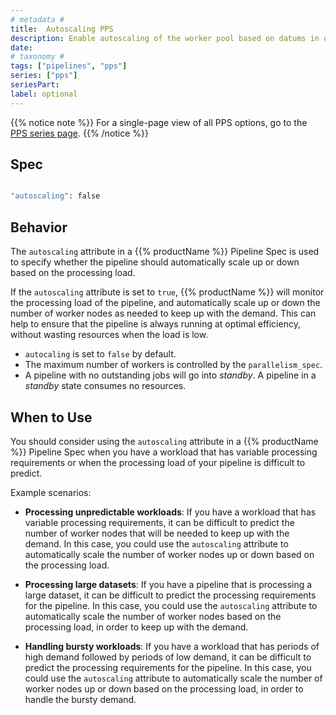 ```yaml
---
# metadata # 
title:  Autoscaling PPS
description: Enable autoscaling of the worker pool based on datums in queue. 
date: 
# taxonomy #
tags: ["pipelines", "pps"]
series: ["pps"]
seriesPart:
label: optional
---
```


{{% notice note %}}
For a single-page view of all PPS options, go to the [PPS series page](/series/pps).
{{% /notice %}}

## Spec 

```s

"autoscaling": false

```

## Behavior

The `autoscaling` attribute in a {{% productName %}} Pipeline Spec is used to specify whether the pipeline should automatically scale up or down based on the processing load.

If the `autoscaling` attribute is set to `true`, {{% productName %}} will monitor the processing load of the pipeline, and automatically scale up or down the number of worker nodes as needed to keep up with the demand. This can help to ensure that the pipeline is always running at optimal efficiency, without wasting resources when the load is low.

- `autocaling` is set to `false` by default.
- The maximum number of workers is controlled by the `parallelism_spec`.
- A pipeline with no outstanding jobs will go into *standby*. A pipeline in a *standby* state consumes no resources. 

## When to Use 

You should consider using the `autoscaling` attribute in a {{% productName %}} Pipeline Spec when you have a workload that has variable processing requirements or when the processing load of your pipeline is difficult to predict.

Example scenarios:

- **Processing unpredictable workloads**: If you have a workload that has variable processing requirements, it can be difficult to predict the number of worker nodes that will be needed to keep up with the demand. In this case, you could use the `autoscaling` attribute to automatically scale the number of worker nodes up or down based on the processing load.

- **Processing large datasets**: If you have a pipeline that is processing a large dataset, it can be difficult to predict the processing requirements for the pipeline. In this case, you could use the `autoscaling` attribute to automatically scale the number of worker nodes based on the processing load, in order to keep up with the demand.

- **Handling bursty workloads**: If you have a workload that has periods of high demand followed by periods of low demand, it can be difficult to predict the processing requirements for the pipeline. In this case, you could use the `autoscaling` attribute to automatically scale the number of worker nodes up or down based on the processing load, in order to handle the bursty demand.

